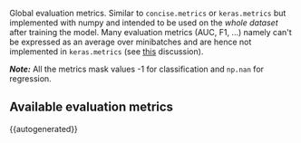 Global evaluation metrics. Similar to `concise.metrics` or `keras.metrics` but implemented with numpy and intended to be used on the *whole dataset* after training the model. Many evaluation metrics (AUC, F1, ...) namely can't be expressed as an average over minibatches and are hence not implemented in `keras.metrics` (see [this](https://github.com/fchollet/keras/issues/5794) discussion).

***Note:*** All the metrics mask values -1 for classification and `np.nan` for regression.

## Available evaluation metrics

{{autogenerated}}
